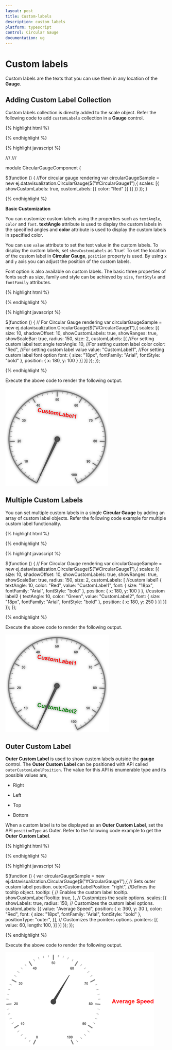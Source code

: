 ```yaml
---
layout: post
title: Custom-labels
description: custom labels
platform: typescript
control: Circular Gauge
documentation: ug
---
```


# Custom labels

Custom labels are the texts that you can use them in any location of the **Gauge**.

## Adding Custom Label Collection

Custom labels collection is directly added to the scale object. Refer the following code to add `customLabels` collection in a **Gauge** control.

{% highlight html %}

<div id="CircularGauge1"></div>

{% endhighlight %}


{% highlight javascript %}

/// <reference path="tsfiles/jquery.d.ts" />
/// <reference path="tsfiles/ej.web.all.d.ts" />

module CircularGaugeComponent {

 $(function () {
        //For circular gauge rendering
         var circularGaugeSample = new ej.datavisualization.CircularGauge($("#CircularGauge1"),{
            scales: [{
                showCustomLabels: true,
                customLabels: [{
                    color: "Red"
                }]
            }]
        })
    });
}

{% endhighlight %}

**Basic Customization**

You can customize custom labels using the properties such as `textAngle`, `color` and `font`.  **textAngle** attribute is used to display the custom labels in the specified angles and **color** attribute is used to display the custom labels in specified color. 

You can use `value` attribute to set the text value in the custom labels. To display the custom labels, set `showCustomLabels` as ‘true’. To set the location of the custom label in **Circular Gauge**, `position` property is used. By using `x` and `y` axis you can adjust the position of the custom labels.

Font option is also available on  custom labels. The basic three properties of fonts such as size, family and style can be achieved by `size`, `fontStyle` and `fontFamily` attributes. 

{% highlight html %}

<div id="CircularGauge1"></div>

{% endhighlight %}


{% highlight javascript %}

 $(function () {
        // For Circular Gauge rendering
         var circularGaugeSample = new ej.datavisualization.CircularGauge($("#CircularGauge1"),{
            scales: [{
                size: 10,
                shadowOffset: 10,
                showCustomLabels: true,
                showRanges: true,
                showScaleBar: true,
                radius: 150, size: 2,
                customLabels: [{
                    //For setting custom label text angle
                textAngle: 10,
                    //For setting custom label color
                color: "Red",
                    //For setting custom label value
                value: "CustomLabel1",
                    //For setting custom label font option
                font: {
                size: "18px",
                fontFamily: "Arial",
                fontStyle: "bold"
                },
                    position: { x: 180, y: 100 }
                }]
            }]
        });
    });

{% endhighlight %}



Execute the above code to render the following output.

![](Custom-labels_images/Custom-labels_img1.png)

## Multiple Custom Labels

You can set multiple custom labels in a single **Circular Gauge** by adding an array of custom label objects. Refer the following code example for multiple custom label functionality.

{% highlight html %}

<div id="CircularGauge1"></div>

{% endhighlight %}

{% highlight javascript %}

$(function () {
          // For Circular Gauge rendering
          var circularGaugeSample = new ej.datavisualization.CircularGauge($("#CircularGauge1"),{
              scales: [{
                  size: 10,
                  shadowOffset: 10,
                  showCustomLabels: true,
                  showRanges: true,
                  showScaleBar: true,
                  radius: 150, size: 2,
                  customLabels: [
                  //custom label1
                  {
                      textAngle: 10,
                      color: "Red",
                      value: "CustomLabel1",
                      font: {
                          size: "18px",
                          fontFamily: "Arial",
                          fontStyle: "bold"
                      },
                      position: { x: 180, y: 100 }
                  },
                  //custom label2
                  {
                      textAngle: 10,
                      color: "Green",
                      value: "CustomLabel2",
                      font: {
                          size: "18px",
                          fontFamily: "Arial",
                          fontStyle: "bold"
                      },
                      position: { x: 180, y: 250 }
                  }]
              }]
          });
      });



{% endhighlight %}



Execute the above code to render the following output.

![](Custom-labels_images/Custom-labels_img2.png)

## Outer Custom Label

**Outer Custom Label** is used to show custom labels outside the **gauge** control. The **Outer Custom Label** can be positioned with API called `outerCustomLabelPosition`. The value for this API is enumerable type and its possible values are,

* Right

* Left

* Top

* Bottom

When a custom label is to be displayed as an **Outer Custom Label**, set the API `positionType` as Outer. Refer to the following code example to get the **Outer Custom Label**.


{% highlight html %}

<div id="CircularGauge1"></div>

{% endhighlight %}


{% highlight javascript %}

 $(function () {
            var circularGaugeSample = new ej.datavisualization.CircularGauge($("#CircularGauge1"),{
              // Sets outer custom label position.
              outerCustomLabelPosition: "right",
              //Defines the tooltip object.
              tooltip: {
                  // Enables the custom label tooltip.
                  showCustomLabelTooltip: true,
              },
              // Customizes the scale options.
              scales: [{
                  showLabels: true,
                  radius: 150,
                  // Customizes the custom label options.
                  customLabels: [{
                      value: "Average Speed",
                      position: { x: 360, y: 30 },
                      color: "Red",
                      font: {
                          size: "18px",
                          fontFamily: "Arial",
                          fontStyle: "bold"
                      },
                      positionType: "outer",
                  }],
                  // Customizes the pointers options.
                  pointers: [{
                      value: 60,
                      length: 100,
                  }]
              }]
          });
      });




{% endhighlight %}



Execute the above code to render the following output.

![](Custom-labels_images/Custom-labels_img3.png)

